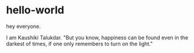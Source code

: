 # hello-world

hey everyone.

I am Kaushiki Talukdar.
"But you know, happiness can be found even in the darkest of times, if one only remembers to turn on the light."
